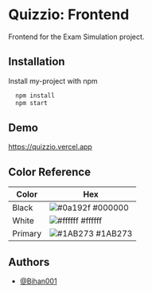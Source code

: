 # Quizzio: Frontend

Frontend for the Exam Simulation project.

## Installation

Install my-project with npm

```bash
  npm install
  npm start
```

## Demo

https://quizzio.vercel.app

## Color Reference

| Color   | Hex                                                              |
| ------- | ---------------------------------------------------------------- |
| Black   | ![#0a192f](https://via.placeholder.com/10/000000?text=+) #000000 |
| White   | ![#ffffff](https://via.placeholder.com/10/ffffff?text=+) #ffffff |
| Primary | ![#1AB273](https://via.placeholder.com/10/1AB273?text=+) #1AB273 |

## Authors

- [@Bihan001](https://www.github.com/Bihan001)
